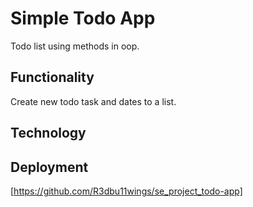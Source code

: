 # Simple Todo App

Todo list using methods in oop.

## Functionality

Create new todo task and dates to a list.

## Technology

## Deployment

[https://github.com/R3dbu11wings/se_project_todo-app]
